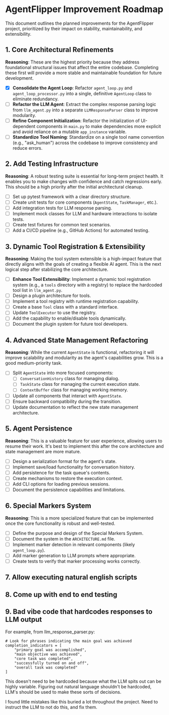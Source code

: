 # AgentFlipper Improvement Roadmap

This document outlines the planned improvements for the AgentFlipper project, prioritized by their impact on stability, maintainability, and extensibility.

## 1. Core Architectural Refinements

**Reasoning**: These are the highest priority because they address foundational structural issues that affect the entire codebase. Completing these first will provide a more stable and maintainable foundation for future development.

- [x] **Consolidate the Agent Loop**: Refactor `agent_loop.py` and `agent_loop_processor.py` into a single, definitive `AgentLoop` class to eliminate redundancy.
- [ ] **Refactor the LLM Agent**: Extract the complex response parsing logic from `llm_agent.py` into a separate `LLMResponseParser` class to improve modularity.
- [ ] **Refine Component Initialization**: Refactor the initialization of UI-dependent components in `main.py` to make dependencies more explicit and avoid reliance on a mutable `app_instance` variable.
- [ ] **Standardize Tool Naming**: Standardize on a single tool name convention (e.g., "ask_human") across the codebase to improve consistency and reduce errors.

## 2. Add Testing Infrastructure

**Reasoning**: A robust testing suite is essential for long-term project health. It enables you to make changes with confidence and catch regressions early. This should be a high priority after the initial architectural cleanup.

- [ ] Set up pytest framework with a clear directory structure.
- [ ] Create unit tests for core components (`AgentState`, `TaskManager`, etc.).
- [ ] Add integration tests for LLM response parsing.
- [ ] Implement mock classes for LLM and hardware interactions to isolate tests.
- [ ] Create test fixtures for common test scenarios.
- [ ] Add a CI/CD pipeline (e.g., GitHub Actions) for automated testing.

## 3. Dynamic Tool Registration & Extensibility

**Reasoning**: Making the tool system extensible is a high-impact feature that directly aligns with the goals of creating a flexible AI agent. This is the next logical step after stabilizing the core architecture.

- [ ] **Enhance Tool Extensibility**: Implement a dynamic tool registration system (e.g., a `tools` directory with a registry) to replace the hardcoded tool list in `llm_agent.py`.
- [ ] Design a plugin architecture for tools.
- [ ] Implement a tool registry with runtime registration capability.
- [ ] Create a base `Tool` class with a standard interface.
- [ ] Update `ToolExecutor` to use the registry.
- [ ] Add the capability to enable/disable tools dynamically.
- [ ] Document the plugin system for future tool developers.

## 4. Advanced State Management Refactoring

**Reasoning**: While the current `AgentState` is functional, refactoring it will improve scalability and modularity as the agent's capabilities grow. This is a good medium-priority task.

- [ ] Split `AgentState` into more focused components:
  - [ ] `ConversationHistory` class for managing dialog.
  - [ ] `TaskState` class for managing the current execution state.
  - [ ] `ContextBuffer` class for managing working memory.
- [ ] Update all components that interact with `AgentState`.
- [ ] Ensure backward compatibility during the transition.
- [ ] Update documentation to reflect the new state management architecture.

## 5. Agent Persistence

**Reasoning**: This is a valuable feature for user experience, allowing users to resume their work. It's best to implement this after the core architecture and state management are more mature.

- [ ] Design a serialization format for the agent's state.
- [ ] Implement save/load functionality for conversation history.
- [ ] Add persistence for the task queue's contents.
- [ ] Create mechanisms to restore the execution context.
- [ ] Add CLI options for loading previous sessions.
- [ ] Document the persistence capabilities and limitations.

## 6. Special Markers System

**Reasoning**: This is a more specialized feature that can be implemented once the core functionality is robust and well-tested.

- [ ] Define the purpose and design of the Special Markers System.
- [ ] Document the system in the `ARCHITECTURE.md` file.
- [ ] Implement marker detection in relevant components (likely `agent_loop.py`).
- [ ] Add marker generation to LLM prompts where appropriate.
- [ ] Create tests to verify that marker processing works correctly.

## 7. Allow executing natural english scripts

## 8. Come up with end to end testing

## 9. Bad vibe code that hardcodes responses to LLM output

For example, from llm_response_parser.py:
```
# Look for phrases indicating the main goal was achieved
completion_indicators = [
    "primary goal was accomplished",
    "main objective was achieved",
    "core task was completed",
    "successfully turned on and off",
    "overall task was completed"
]
```
This doesn't need to be hardcoded because what the LLM spits out can be highly variable. Figuring out natural language shouldn't be hardcoded, LLM's should be used to make these sorts of decisions.

I found little mistakes like this buried a lot throughout the project. Need to instruct the LLM to not do this, and fix them.